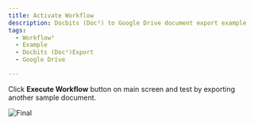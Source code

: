 ```yaml
---
title: Activate Workflow
description: Docbits (Doc²) to Google Drive document export example
tags:
  - Workflow²
  - Example
  - Docbits (Doc²)Export
  - Google Drive

---
```


Click **Execute Workflow** button on main screen and test by exporting another sample document.

![Final](/_images/example/gdrive/image19.png)
